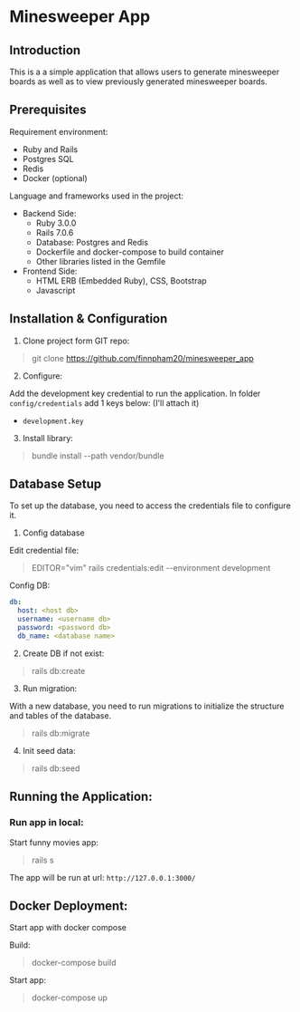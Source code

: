 # Minesweeper App

## Introduction
This is a a simple application that allows users to generate minesweeper boards as well as to view previously generated
minesweeper boards.

## Prerequisites
Requirement environment:
- Ruby and Rails
- Postgres SQL
- Redis
- Docker (optional)

Language and frameworks used in the project:
- Backend Side:
    - Ruby 3.0.0
    - Rails 7.0.6
    - Database: Postgres and Redis
    - Dockerfile and docker-compose to build container
    - Other libraries listed in the Gemfile
- Frontend Side:
    - HTML ERB (Embedded Ruby), CSS, Bootstrap
    - Javascript

## Installation & Configuration
1. Clone project form GIT repo:
> git clone https://github.com/finnpham20/minesweeper_app

2. Configure:

Add the development key credential to run the application.
In folder `config/credentials` add 1 keys below: (I'll attach it)
- `development.key`

3. Install library:

> bundle install --path vendor/bundle

## Database Setup
To set up the database, you need to access the credentials file to configure it.

1. Config database

Edit credential file:
> EDITOR="vim" rails credentials:edit --environment development

Config DB:
```yml
db:
  host: <host db>
  username: <username db>
  password: <password db>
  db_name: <database name>
```

2. Create DB if not exist:

> rails db:create

3. Run migration:

With a new database, you need to run migrations to initialize the structure and tables of the database.

> rails db:migrate

4. Init seed data:

> rails db:seed

## Running the Application:

### Run app in local:
Start funny movies app:
> rails s

The app will be run at url: `http://127.0.0.1:3000/`

## Docker Deployment:

Start app with docker compose

Build:
> docker-compose build

Start app:
> docker-compose up

